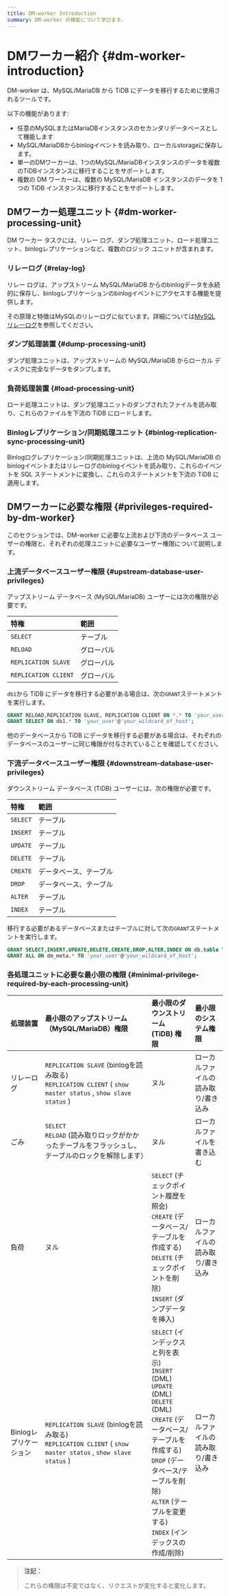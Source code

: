 ```yaml
---
title: DM-worker Introduction
summary: DM-worker の機能について学びます。
---
```


# DMワーカー紹介 {#dm-worker-introduction}

DM-worker は、MySQL/MariaDB から TiDB にデータを移行するために使用されるツールです。

以下の機能があります:

-   任意のMySQLまたはMariaDBインスタンスのセカンダリデータベースとして機能します
-   MySQL/MariaDBからbinlogイベントを読み取り、ローカルstorageに保存します。
-   単一のDMワーカーは、1つのMySQL/MariaDBインスタンスのデータを複数のTiDBインスタンスに移行することをサポートします。
-   複数の DM ワーカーは、複数の MySQL/MariaDB インスタンスのデータを 1 つの TiDB インスタンスに移行することをサポートします。

## DMワーカー処理ユニット {#dm-worker-processing-unit}

DM ワーカー タスクには、リレー ログ、ダンプ処理ユニット、ロード処理ユニット、binlogレプリケーションなど、複数のロジック ユニットが含まれます。

### リレーログ {#relay-log}

リレー ログは、アップストリーム MySQL/MariaDB からのbinlogデータを永続的に保存し、binlogレプリケーションのbinlogイベントにアクセスする機能を提供します。

その原理と特徴はMySQLのリレーログに似ています。詳細については[MySQL リレーログ](https://dev.mysql.com/doc/refman/8.0/en/replica-logs-relaylog.html)を参照してください。

### ダンプ処理装置 {#dump-processing-unit}

ダンプ処理ユニットは、アップストリームの MySQL/MariaDB からローカル ディスクに完全なデータをダンプします。

### 負荷処理装置 {#load-processing-unit}

ロード処理ユニットは、ダンプ処理ユニットのダンプされたファイルを読み取り、これらのファイルを下流の TiDB にロードします。

### Binlogレプリケーション/同期処理ユニット {#binlog-replication-sync-processing-unit}

Binlogログレプリケーション/同期処理ユニットは、上流の MySQL/MariaDB のbinlogイベントまたはリレーログのbinlogイベントを読み取り、これらのイベントを SQL ステートメントに変換し、これらのステートメントを下流の TiDB に適用します。

## DMワーカーに必要な権限 {#privileges-required-by-dm-worker}

このセクションでは、DM-worker に必要な上流および下流のデータベース ユーザーの権限と、それぞれの処理ユニットに必要なユーザー権限について説明します。

### 上流データベースユーザー権限 {#upstream-database-user-privileges}

アップストリーム データベース (MySQL/MariaDB) ユーザーには次の権限が必要です。

| 特権                   | 範囲    |
| :------------------- | :---- |
| `SELECT`             | テーブル  |
| `RELOAD`             | グローバル |
| `REPLICATION SLAVE`  | グローバル |
| `REPLICATION CLIENT` | グローバル |

`db1`から TiDB にデータを移行する必要がある場合は、次の`GRANT`ステートメントを実行します。

```sql
GRANT RELOAD,REPLICATION SLAVE, REPLICATION CLIENT ON *.* TO 'your_user'@'your_wildcard_of_host'
GRANT SELECT ON db1.* TO 'your_user'@'your_wildcard_of_host';
```

他のデータベースから TiDB にデータを移行する必要がある場合は、それぞれのデータベースのユーザーに同じ権限が付与されていることを確認してください。

### 下流データベースユーザー権限 {#downstream-database-user-privileges}

ダウンストリーム データベース (TiDB) ユーザーには、次の権限が必要です。

| 特権       | 範囲          |
| :------- | :---------- |
| `SELECT` | テーブル        |
| `INSERT` | テーブル        |
| `UPDATE` | テーブル        |
| `DELETE` | テーブル        |
| `CREATE` | データベース、テーブル |
| `DROP`   | データベース、テーブル |
| `ALTER`  | テーブル        |
| `INDEX`  | テーブル        |

移行する必要があるデータベースまたはテーブルに対して次の`GRANT`ステートメントを実行します。

```sql
GRANT SELECT,INSERT,UPDATE,DELETE,CREATE,DROP,ALTER,INDEX ON db.table TO 'your_user'@'your_wildcard_of_host';
GRANT ALL ON dm_meta.* TO 'your_user'@'your_wildcard_of_host';
```

### 各処理ユニットに必要な最小限の権限 {#minimal-privilege-required-by-each-processing-unit}

| 処理装置           | 最小限のアップストリーム（MySQL/MariaDB）権限                                                                              | 最小限のダウンストリーム (TiDB) 権限                                                                                                                                                                                | 最小限のシステム権限         |
| :------------- | :--------------------------------------------------------------------------------------------------------- | :---------------------------------------------------------------------------------------------------------------------------------------------------------------------------------------------------- | :----------------- |
| リレーログ          | `REPLICATION SLAVE` (binlogを読み取る)<br/> `REPLICATION CLIENT` ( `show master status` , `show slave status` ) | ヌル                                                                                                                                                                                                    | ローカルファイルの読み取り/書き込み |
| ごみ             | `SELECT`<br/> `RELOAD` (読み取りロックがかかったテーブルをフラッシュし、テーブルのロックを解除します）                                            | ヌル                                                                                                                                                                                                    | ローカルファイルを書き込む      |
| 負荷             | ヌル                                                                                                         | `SELECT` (チェックポイント履歴を照会)<br/> `CREATE` (データベース/テーブルを作成する)<br/> `DELETE` (チェックポイントを削除)<br/> `INSERT` (ダンプデータを挿入)                                                                                       | ローカルファイルの読み取り/書き込み |
| Binlogレプリケーション | `REPLICATION SLAVE` (binlogを読み取る)<br/> `REPLICATION CLIENT` ( `show master status` , `show slave status` ) | `SELECT` (インデックスと列を表示)<br/> `INSERT` (DML)<br/> `UPDATE` (DML)<br/> `DELETE` (DML)<br/> `CREATE` (データベース/テーブルを作成する)<br/> `DROP` (データベース/テーブルを削除)<br/> `ALTER` (テーブルを変更する)<br/> `INDEX` (インデックスの作成/削除) | ローカルファイルの読み取り/書き込み |

> **注記：**
>
> これらの権限は不変ではなく、リクエストが変化すると変化します。
